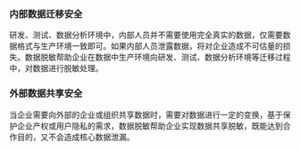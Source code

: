### 内部数据迁移安全
研发、测试、数据分析环境中，内部人员并不需要使用完全真实的数据，仅需要数据格式与生产环境一致即可。如果内部人员泄露数据，将对企业造成不可估量的损失。数据脱敏帮助企业在数据中生产环境向研发、测试、数据分析环境等迁移过程中，对数据进行脱敏处理。


### 外部数据共享安全
当企业需要向外部的企业或组织共享数据时，需要对数据进行一定的变换，基于保护企业产权或用户隐私的需求，数据脱敏帮助企业实现数据共享脱敏，既能达到合作目的，又不会造成核心数据泄漏。
